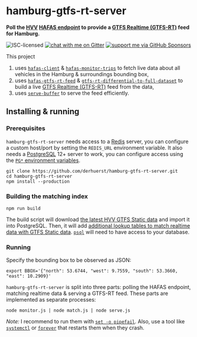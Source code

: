 # hamburg-gtfs-rt-server

**Poll the [HVV](https://en.wikipedia.org/wiki/Hamburger_Verkehrsverbund) [HAFAS endpoint](https://github.com/public-transport/hafas-client/tree/5/p/hvv) to provide a [GTFS Realtime (GTFS-RT)](https://gtfs.org/reference/realtime/v2/) feed for Hamburg.**

![ISC-licensed](https://img.shields.io/github/license/derhuerst/hamburg-gtfs-rt-server.svg)
[![chat with me on Gitter](https://img.shields.io/badge/chat%20with%20me-on%20gitter-512e92.svg)](https://gitter.im/derhuerst)
[![support me via GitHub Sponsors](https://img.shields.io/badge/support%20me-donate-fa7664.svg)](https://github.com/sponsors/derhuerst)

This project

1. uses [`hafas-client`](https://github.com/public-transport/hafas-client) & [`hafas-monitor-trips`](https://github.com/derhuerst/hafas-monitor-trips) to fetch live data about all vehicles in the Hamburg & surroundings bounding box,
2. uses [`hafas-gtfs-rt-feed`](https://github.com/derhuerst/hafas-gtfs-rt-feed) & [`gtfs-rt-differential-to-full-dataset`](https://github.com/derhuerst/gtfs-rt-differential-to-full-dataset) to build a live [GTFS Realtime (GTFS-RT)](https://developers.google.com/transit/gtfs-realtime/) feed from the data,
3. uses [`serve-buffer`](https://github.com/derhuerst/serve-buffer) to serve the feed efficiently.


## Installing & running

### Prerequisites

`hamburg-gtfs-rt-server` needs access to a [Redis](https://redis.io/) server, you can configure a custom host/port by setting the `REDIS_URL` environment variable. It also needs a [PostgreSQL](https://www.postgresql.org) 12+ server to work, you can configure access using the [`PG*` environment variables](https://www.postgresql.org/docs/12/libpq-envars.html).

```shell
git clone https://github.com/derhuerst/hamburg-gtfs-rt-server.git
cd hamburg-gtfs-rt-server
npm install --production
```

### Building the matching index

```shell
npm run build
```

The build script will download [the latest HVV GTFS Static data](https://suche.transparenz.hamburg.de/dataset?esq_type=app&esq_type=dataset&esq_type=document&f=PDF&f=HTML&f=ZIP&f=CSV&f=XML&f=xlsx&f=XLS&f=gml&f=wms&f=wfs&f=rar&f=TXT&f=jpg&f=jpeg&f=ascii&f=png&f=dxf&f=web&f=citygml&f=ert&f=docx&f=ov2&f=tiff&f=xsd&l=dl-de-by-2.0&l=dl-de-zero-2.0&esq_not_all_versions=true&esq_coverage_type=publication&e=vergleichbar&g=transport-und-verkehr&change_search=1&sort=publishing_date+desc%2Ctitle_sort+asc&esq_not_all_versions=true) and import it into PostgreSQL. Then, it will add [additional lookup tables to match realtime data with GTFS Static data](https://github.com/derhuerst/match-gtfs-rt-to-gtfs). [`psql`](https://www.postgresql.org/docs/current/app-psql.html) will need to have access to your database.

### Running

Specify the bounding box to be observed as JSON:

```shell
export BBOX='{"north": 53.6744, "west": 9.7559, "south": 53.3660, "east": 10.2909}'
```

`hamburg-gtfs-rt-server` is split into three parts: polling the HAFAS endpoint, matching realtime data & serving a GTFS-RT feed. These parts are implemented as separate processes:

```shell
node monitor.js | node match.js | node serve.js
```

*Note:* I recommend to run them with [`set -o pipefail`](https://vaneyckt.io/posts/safer_bash_scripts_with_set_euxo_pipefail/). Also, use a tool like [`systemctl`](https://www.digitalocean.com/community/tutorials/how-to-use-systemctl-to-manage-systemd-services-and-units) or [`forever`](https://github.com/foreversd/forever#readme) that restarts them when they crash.
